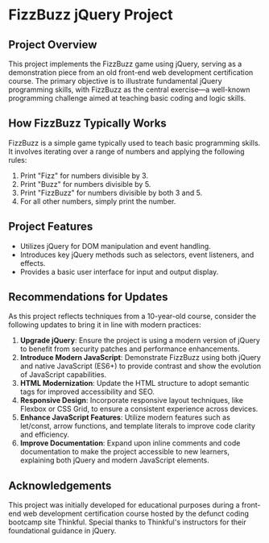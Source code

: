 # FizzBuzz jQuery Project

## Project Overview
This project implements the FizzBuzz game using jQuery, serving as a demonstration piece from an old front-end web development certification course. The primary objective is to illustrate fundamental jQuery programming skills, with FizzBuzz as the central exercise—a well-known programming challenge aimed at teaching basic coding and logic skills.

## How FizzBuzz Typically Works
FizzBuzz is a simple game typically used to teach basic programming skills. It involves iterating over a range of numbers and applying the following rules:
1. Print "Fizz" for numbers divisible by 3.
2. Print "Buzz" for numbers divisible by 5.
3. Print "FizzBuzz" for numbers divisible by both 3 and 5.
4. For all other numbers, simply print the number.

## Project Features
- Utilizes jQuery for DOM manipulation and event handling.
- Introduces key jQuery methods such as selectors, event listeners, and effects.
- Provides a basic user interface for input and output display.
  
## Recommendations for Updates
As this project reflects techniques from a 10-year-old course, consider the following updates to bring it in line with modern practices:

1. **Upgrade jQuery**: Ensure the project is using a modern version of jQuery to benefit from security patches and performance enhancements.
2. **Introduce Modern JavaScript**: Demonstrate FizzBuzz using both jQuery and native JavaScript (ES6+) to provide contrast and show the evolution of JavaScript capabilities.
3. **HTML Modernization**: Update the HTML structure to adopt semantic tags for improved accessibility and SEO.
4. **Responsive Design**: Incorporate responsive layout techniques, like Flexbox or CSS Grid, to ensure a consistent experience across devices.
5. **Enhance JavaScript Features**: Utilize modern features such as let/const, arrow functions, and template literals to improve code clarity and efficiency.
6. **Improve Documentation**: Expand upon inline comments and code documentation to make the project accessible to new learners, explaining both jQuery and modern JavaScript elements.

## Acknowledgements

This project was initially developed for educational purposes during a front-end web development certification course hosted by the defunct coding bootcamp site Thinkful. Special thanks to Thinkful's instructors for their foundational guidance in jQuery. 
